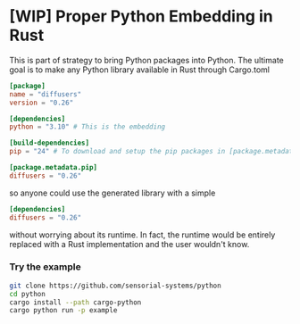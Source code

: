 # [WIP] Proper Python Embedding in Rust

This is part of strategy to bring Python packages into Python. The ultimate goal is to make any Python library available in Rust through Cargo.toml

```toml
[package]
name = "diffusers"
version = "0.26"

[dependencies]
python = "3.10" # This is the embedding

[build-dependencies]
pip = "24" # To download and setup the pip packages in [package.metadata.pip]

[package.metadata.pip]
diffusers = "0.26"
```

so anyone could use the generated library with a simple
```toml
[dependencies]
diffusers = "0.26"
```

without worrying about its runtime. In fact, the runtime would be entirely replaced with a Rust implementation and the user wouldn't know.

### Try the example

```bash
git clone https://github.com/sensorial-systems/python
cd python
cargo install --path cargo-python
cargo python run -p example
```
